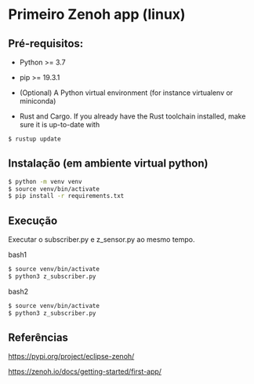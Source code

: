 # Primeiro Zenoh app  (linux)

## Pré-requisitos:

- Python >= 3.7

- pip >= 19.3.1

- (Optional) A Python virtual environment (for instance virtualenv or miniconda)

- Rust and Cargo. If you already have the Rust toolchain installed, make sure it is up-to-date with 

```sh
$ rustup update
```

## Instalação (em ambiente virtual python)

```sh
$ python -m venv venv
$ source venv/bin/activate
$ pip install -r requirements.txt
```

## Execução 

Executar o subscriber.py e z_sensor.py ao mesmo tempo.

bash1
```sh
$ source venv/bin/activate
$ python3 z_subscriber.py
```

bash2
```sh
$ source venv/bin/activate
$ python3 z_subscriber.py
```


## Referências

https://pypi.org/project/eclipse-zenoh/ 
 
https://zenoh.io/docs/getting-started/first-app/